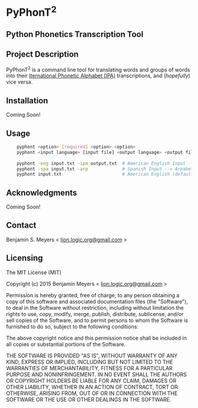 # PyPhonT<sup>2</sup>

## Python Phonetics Transcription Tool

## Project Description
PyPhonT<sup>2</sup> is a command line tool for translating words and groups of words into their [Iternational Phonetic Alphabet (IPA)](https://en.wikipedia.org/wiki/International_Phonetic_Alphabet) transcriptions, and (<i>hopefully</i>) vice versa.

## Installation
Coming Soon!

## Usage
```bash
    pyphont <option> [required] <option> <option>
    pyphont <input language> [input file] <output language> <output file>
    
    pyphont -eng input.txt -ipa output.txt  # American English Input --> IPA Output
    pyphont -spa input.txt -arp             # Spanish Input --> Arpabet Stdout
    pyphont input.txt                       # American English (default) Input --> IPA (default) Stdout
```

## Acknowledgments
Coming Soon!

## Contact

Benjamin S. Meyers < <lion.logic.org@gmail.com> >

## Licensing

The MIT License (MIT)

Copyright (c) 2015 Benjamin Meyers < <lion.logic.org@gmail.com> >

Permission is hereby granted, free of charge, to any person obtaining a copy
of this software and associated documentation files (the "Software"), to deal
in the Software without restriction, including without limitation the rights
to use, copy, modify, merge, publish, distribute, sublicense, and/or sell
copies of the Software, and to permit persons to whom the Software is
furnished to do so, subject to the following conditions:

The above copyright notice and this permission notice shall be included in all
copies or substantial portions of the Software.

THE SOFTWARE IS PROVIDED "AS IS", WITHOUT WARRANTY OF ANY KIND, EXPRESS OR
IMPLIED, INCLUDING BUT NOT LIMITED TO THE WARRANTIES OF MERCHANTABILITY,
FITNESS FOR A PARTICULAR PURPOSE AND NONINFRINGEMENT. IN NO EVENT SHALL THE
AUTHORS OR COPYRIGHT HOLDERS BE LIABLE FOR ANY CLAIM, DAMAGES OR OTHER
LIABILITY, WHETHER IN AN ACTION OF CONTRACT, TORT OR OTHERWISE, ARISING FROM,
OUT OF OR IN CONNECTION WITH THE SOFTWARE OR THE USE OR OTHER DEALINGS IN THE
SOFTWARE.
